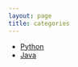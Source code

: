 ```yaml
---
layout: page
title: categories
---
```


- <a href="{{ site.baseurl }}/statics/python.html">Python</a>
- <a href="{{ site.baseurl }}/statics/java.html">Java</a>